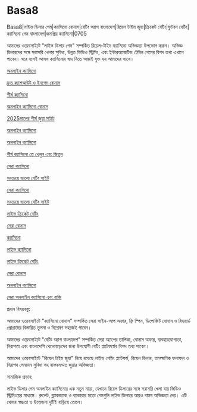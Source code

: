 # Basa8

Basa8|লাইভ ডিলার গেম|ক্যাসিনো বোনাস|বেটিং অ্যাপ বাংলাদেশ|রিয়েল টাইম জুয়া|ক্রিকেট বেটিং|ফুটবল বেটিং|ক্যাসিনো গেম বাংলাদেশ|জনপ্রিয় ক্যাসিনো|0705

আমাদের ওয়েবসাইটে "লাইভ ডিলার গেম" সম্পর্কিত রিয়েল-টাইম ক্যাসিনো অভিজ্ঞতা উপভোগ করুন। অভিজ্ঞ ডিলারদের সঙ্গে সরাসরি খেলার সুবিধা, উন্নত ভিডিও স্ট্রিমিং, এবং ইন্টারঅ্যাকটিভ টেবিল গেমের বিশদ তথ্য এখানে পাবেন। ঘরে বসেই আসল ক্যাসিনোর স্বাদ নিতে আজই যুক্ত হন আমাদের সাথে।

<a href="https://basa8sx.com/">অনলাইন ক্যাসিনো</a>

<a href="https://basa8sx.net/">দ্রুত ক্যাশআউট ও ইনগেম বোনাস</a>

<a href="https://basa8wap.net/">শীর্ষ ক্যাসিনো</a>

<a href="https://basa8wap.com/">অনলাইন ক্যাসিনো বোনাস</a>

<a href="https://basa8now.com/">2025সালের শীর্ষ জুয়া সাইট</a>

<a href="https://basa8now.net/">অনলাইন ক্যাসিনো </a>

<a href="https://basa8vip.net/">অনলাইন ক্যাসিনো</a>

<a href="https://basa8us.net/">শীর্ষ ক্যাসিনো তে খেলুন এবং জিতুন</a>

<a href="https://basa8vip.com/">সেরা ক্যাসিনো</a>

<a href="https://basa8us.com/">সবচেয়ে ভালো বেটিং সাইট</a>

<a href="https://basa8vip.com/">সেরা ক্যাসিনো</a>

<a href="https://basa8us.com/">সবচেয়ে ভালো বেটিং সাইট</a>

<a href="https://basa8uk.com/">লাইভ ক্রিকেট বেটিং</a>

<a href="https://basa8uk.net/">সেরা বোনাস</a>

<a href="https://basa8live.com/">ক্যাসিনো</a>

<a href="https://basa8live.net/">লাইভ ক্যাসিনো</a>

<a href="https://basa8uk.com/">লাইভ ক্রিকেট বেটিং</a>

<a href="https://basa8uk.net/">সেরা বোনাস</a>

<a href="https://basa8hub.com/">অনলাইন ক্যাসিনো</a>

<a href="https://basa8hub.net/">সেরা অনলাইন ক্যাসিনো এবং বাজি</a>

প্রধান বিষয়বস্তু:

আমাদের ওয়েবসাইটে "ক্যাসিনো বোনাস" সম্পর্কিত সেরা সাইন-আপ অফার, ফ্রি স্পিন, ডিপোজিট বোনাস ও রিওয়ার্ড প্রোগ্রামের বিস্তারিত তুলনা ও বিশ্লেষণ সহজেই পাবেন।

আমাদের ওয়েবসাইটে "বেটিং অ্যাপ বাংলাদেশ" সম্পর্কিত সেরা অ্যাপের তালিকা, বোনাস অফার, ব্যবহারযোগ্যতা, নিরাপত্তা এবং বাংলাদেশি খেলোয়াড়দের জন্য উপযোগী বেটিং প্ল্যাটফর্মের বিশদ তথ্য পাবেন।

আমাদের ওয়েবসাইটে "রিয়েল টাইম জুয়া" নিয়ে রয়েছে লাইভ গেমিং প্ল্যাটফর্ম, রিয়েল ডিলার, তাত্ক্ষণিক ফলাফল ও নিরাপদ লেনদেন সুবিধা সহ বাস্তবসম্মত জুয়ার অভিজ্ঞতা।

সামাজিক প্রভাব:

লাইভ ডিলার গেম অনলাইন ক্যাসিনোর এক নতুন মাত্রা, যেখানে রিয়েল ডিলারের সঙ্গে সরাসরি খেলা যায় ভিডিও স্ট্রিমিংয়ের মাধ্যমে। রুলেট, ব্ল্যাকজ্যাক ও ব্যাকারার মতো গেমগুলি লাইভ ডিলারে আরও বাস্তব অভিজ্ঞতা দেয়। এটি খেলার স্বচ্ছতা ও উত্তেজনা দুটিই বাড়িয়ে তোলে।
